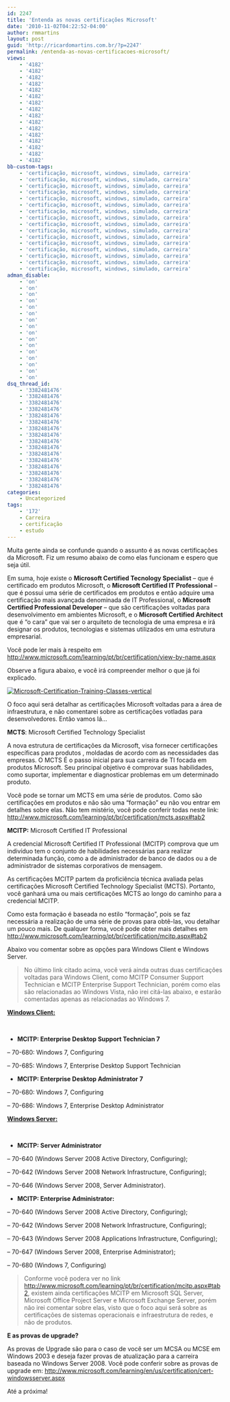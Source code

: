 ```yaml
---
id: 2247
title: 'Entenda as novas certificações Microsoft'
date: '2010-11-02T04:22:52-04:00'
author: rmmartins
layout: post
guid: 'http://ricardomartins.com.br/?p=2247'
permalink: /entenda-as-novas-certificacoes-microsoft/
views:
    - '4182'
    - '4182'
    - '4182'
    - '4182'
    - '4182'
    - '4182'
    - '4182'
    - '4182'
    - '4182'
    - '4182'
    - '4182'
    - '4182'
    - '4182'
    - '4182'
    - '4182'
    - '4182'
bb-custom-tags:
    - 'certificação, microsoft, windows, simulado, carreira'
    - 'certificação, microsoft, windows, simulado, carreira'
    - 'certificação, microsoft, windows, simulado, carreira'
    - 'certificação, microsoft, windows, simulado, carreira'
    - 'certificação, microsoft, windows, simulado, carreira'
    - 'certificação, microsoft, windows, simulado, carreira'
    - 'certificação, microsoft, windows, simulado, carreira'
    - 'certificação, microsoft, windows, simulado, carreira'
    - 'certificação, microsoft, windows, simulado, carreira'
    - 'certificação, microsoft, windows, simulado, carreira'
    - 'certificação, microsoft, windows, simulado, carreira'
    - 'certificação, microsoft, windows, simulado, carreira'
    - 'certificação, microsoft, windows, simulado, carreira'
    - 'certificação, microsoft, windows, simulado, carreira'
    - 'certificação, microsoft, windows, simulado, carreira'
    - 'certificação, microsoft, windows, simulado, carreira'
adman_disable:
    - 'on'
    - 'on'
    - 'on'
    - 'on'
    - 'on'
    - 'on'
    - 'on'
    - 'on'
    - 'on'
    - 'on'
    - 'on'
    - 'on'
    - 'on'
    - 'on'
    - 'on'
    - 'on'
dsq_thread_id:
    - '3382481476'
    - '3382481476'
    - '3382481476'
    - '3382481476'
    - '3382481476'
    - '3382481476'
    - '3382481476'
    - '3382481476'
    - '3382481476'
    - '3382481476'
    - '3382481476'
    - '3382481476'
    - '3382481476'
    - '3382481476'
    - '3382481476'
    - '3382481476'
categories:
    - Uncategorized
tags:
    - '172'
    - Carreira
    - certificação
    - estudo
---
```


Muita gente ainda se confunde quando o assunto é as novas <span class="bbli">certificações</span> da <span class="bbli">Microsoft</span>. Fiz um resumo abaixo de como elas funcionam e espero que seja útil.

Em suma, hoje existe o **Microsoft Certified Tecnology Specialist** – que é certificado em produtos Microsoft, o **Microsoft Certified IT Professional** – que é possui uma série de certificados em produtos e então adquire uma certificação mais avançada denominada de IT Professional, o **Microsoft Certified Professional Developer** – que são certificações voltadas para desenvolvimento em ambientes Microsoft, e o **Microsoft Certified Architect** que é “o cara” que vai ser o arquiteto de tecnologia de uma empresa e irá designar os produtos, tecnologias e sistemas utilizados em uma estrutura empresarial.

Você pode ler mais à respeito em <http://www.microsoft.com/learning/pt/br/certification/view-by-name.aspx>

Observe a figura abaixo, e você irá compreender melhor o que já foi explicado.

[![](http://www.ricardomartins.com.br/wp-content/uploads/2010/11/Microsoft-Certification-Training-Classes-vertical.png "Microsoft-Certification-Training-Classes-vertical")](http://www.ricardomartins.com.br/wp-content/uploads/2010/11/Microsoft-Certification-Training-Classes-vertical.png)

O foco aqui será detalhar as certificações Microsoft voltadas para a área de infraestrutura, e não comentarei sobre as certificações votladas para desenvolvedores. Então vamos lá…

**MCTS**: Microsoft Certified Technology Specialist

A nova estrutura de certificações da Microsoft, visa fornecer certificações específicas para produtos , moldadas de acordo com as necessidades das empresas. O MCTS É o passo inicial para sua carreira de TI focada em produtos Microsoft. Seu principal objetivo é comprovar suas habilidades, como suportar, implementar e diagnosticar problemas em um determinado produto.

Você pode se tornar um MCTS em uma série de produtos. Como são certificações em produtos e não são uma “formação” eu não vou entrar em detalhes sobre elas. Não tem mistério, você pode conferir todas neste link: <http://www.microsoft.com/learning/pt/br/certification/mcts.aspx#tab2>

**MCITP:** Microsoft Certified IT Professional

A credencial Microsoft Certified IT Professional (MCITP) comprova que um indivíduo tem o conjunto de habilidades necessárias para realizar determinada função, como a de administrador de banco de dados ou a de administrador de sistemas corporativos de mensagem.

As certificações MCITP partem da proficiência técnica avaliada pelas certificações Microsoft Certified Technology Specialist (MCTS). Portanto, você ganhará uma ou mais certificações MCTS ao longo do caminho para a credencial MCITP.

Como esta formação é baseada no estilo “formação”, pois se faz necessária a realização de uma série de provas para obtê-las, vou detalhar um pouco mais. De qualquer forma, você pode obter mais detalhes em <http://www.microsoft.com/learning/pt/br/certification/mcitp.aspx#tab2>

Abaixo vou comentar sobre as opções para Windows Client e Windows Server.

> No último link citado acima, você verá ainda outras duas certificações voltadas para Windows Client, como MCITP Consumer Support Technician e MCITP Enterprise Support Technician, porém como elas são relacionadas ao Windows Vista, não irei citá-las abaixo, e estarão comentadas apenas as relacionadas ao Windows 7.

**<span style="text-decoration: underline;">Windows Client:</span>**

**<span style="text-decoration: underline;">  
</span>**

- **MCITP: Enterprise Desktop Support Technician 7**

– 70-680: Windows 7, Configuring

– 70-685: Windows 7, Enterprise Desktop Support Technician

- **MCITP: Enterprise Desktop Administrator 7**

– 70-680: Windows 7, Configuring

– 70-686: Windows 7, Enterprise Desktop Administrator

 **<span style="text-decoration: underline;">Windows Server:</span>**

**<span style="text-decoration: underline;">  
</span>**

- **MCITP: Server Administrator**

– 70-640 (Windows Server 2008 Active Directory, Configuring);

– 70-642 (Windows Server 2008 Network Infrastructure, Configuring);

– 70-646 (Windows Server 2008, Server Administrator).

- **MCITP: Enterprise Administrator:**

– 70-640 (Windows Server 2008 Active Directory, Configuring);

– 70-642 (Windows Server 2008 Network Infrastructure, Configuring);

– 70-643 (Windows Server 2008 Applications Infrastructure, Configuring);

– 70-647 (Windows Server 2008, Enterprise Administrator);

– 70-680 (Windows 7, Configuring)

> Conforme você podera ver no link <http://www.microsoft.com/learning/pt/br/certification/mcitp.aspx#tab2>, existem ainda certificações MCITP em Microsoft SQL Server, Microsoft Office Project Server e Microsoft Exchange Server, porém não irei comentar sobre elas, visto que o foco aqui será sobre as certificações de sistemas operacionais e infraestrutura de redes, e não de produtos.

**E as provas de upgrade?**

As provas de Upgrade são para o caso de você ser um MCSA ou MCSE em Windows 2003 e deseja fazer provas de atualização para a carreira baseada no Windows Server 2008. Você pode conferir sobre as provas de upgrade em: <http://www.microsoft.com/learning/en/us/certification/cert-windowsserver.aspx>

Até a próxima!